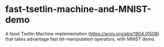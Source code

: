 # fast-tsetlin-machine-and-MNIST-demo
 A fasst Tsetlin Machine implementation (https://arxiv.org/abs/1804.01508) that takes advantage fast bit-manipulation operators, with MNIST demo.
